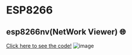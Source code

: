 # ESP8266 
## esp8266nv(NetWork Viewer) 🌐
<a href="https://github.com/KarllosMiguel/ESP8266/blob/main/esp8266nv.ino">Click here to see the code!</a>
![image](https://github.com/KarllosMiguel/ESP8266/assets/103325515/ef69d3cb-e0fb-4060-aa52-6bbc901d371c)
